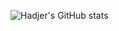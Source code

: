 ![Hadjer's GitHub stats](https://github-readme-stats.vercel.app/api?username=balaman-hala&show_icons=true&theme=radical)
